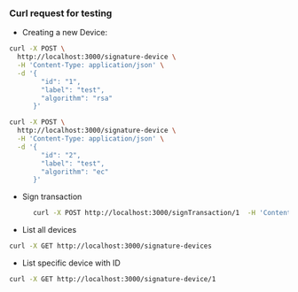 ### Curl request for testing

- Creating a new Device:

```bash
curl -X POST \
  http://localhost:3000/signature-device \
  -H 'Content-Type: application/json' \
  -d '{
        "id": "1",
        "label": "test",
        "algorithm": "rsa"
      }'

curl -X POST \
  http://localhost:3000/signature-device \
  -H 'Content-Type: application/json' \
  -d '{
        "id": "2",
        "label": "test",
        "algorithm": "ec"
      }'
```

- Sign transaction

```bash
      curl -X POST http://localhost:3000/signTransaction/1  -H 'Content-Type: application/json'  -d '{ "data": "Hello, RSA!"}'
```

- List all devices

```bash
curl -X GET http://localhost:3000/signature-devices
```

- List specific device with ID

```bash
curl -X GET http://localhost:3000/signature-device/1
```
